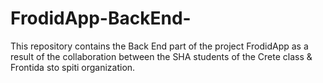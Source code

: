 # FrodidApp-BackEnd-
This repository contains the Back End part of the project FrodidApp as a result of the collaboration between the SHA students of the Crete class &amp; Frontida sto spiti organization.
